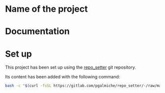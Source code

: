 # Name of the project


# Documentation


# Set up

This project has been set up using the [repo_setter](https://gitlab.com/pgalmiche/repo_setter) git repository.

Its content has been added with the following command:
```bash
bash -c "$(curl -fsSL https://gitlab.com/pgalmiche/repo_setter/-/raw/main/scripts/config-init)"
```

